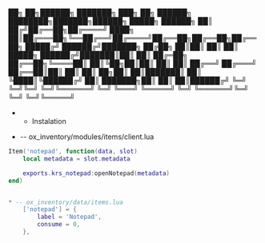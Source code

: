██╗  ██╗██████╗ ███████╗    ███╗   ██╗ ██████╗ ████████╗███████╗██████╗  █████╗ ██████╗ 
██║ ██╔╝██╔══██╗██╔════╝    ████╗  ██║██╔═══██╗╚══██╔══╝██╔════╝██╔══██╗██╔══██╗██╔══██╗
█████╔╝ ██████╔╝███████╗    ██╔██╗ ██║██║   ██║   ██║   █████╗  ██████╔╝███████║██║  ██║
██╔═██╗ ██╔══██╗╚════██║    ██║╚██╗██║██║   ██║   ██║   ██╔══╝  ██╔═══╝ ██╔══██║██║  ██║
██║  ██╗██║  ██║███████║    ██║ ╚████║╚██████╔╝   ██║   ███████╗██║     ██║  ██║██████╔╝
╚═╝  ╚═╝╚═╝  ╚═╝╚══════╝    ╚═╝  ╚═══╝ ╚═════╝    ╚═╝   ╚══════╝╚═╝     ╚═╝  ╚═╝╚═════╝ 


* - Instalation

* -- ox_inventory/modules/items/client.lua
```lua
Item('notepad', function(data, slot)
	local metadata = slot.metadata

	exports.krs_notepad:openNotepad(metadata)
end)


* -- ox_inventory/data/items.lua
	['notepad'] = {
		label = 'Notepad',
		consume = 0,
	},
